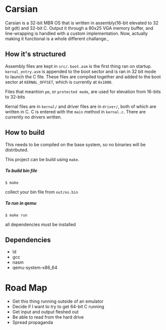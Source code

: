 
# Carsian

Carsian is a 32-bit MBR OS that is written in assembly(16-bit elevated to 32 bit gdt) and 32-bit C. Output it through a 80x25 VGA memory buffer, and line-wrapping is handled with a custom implementation.
Now, actually making it functional is a whole different challange.,

## How it's structured

Assembly files are kept in `src/`.
`boot.asm` is the first thing ran on startup.
`kernal_entry.asm` is appended to the boot sector and is ran in 32 bit mode to launch the C file.
These files are compiled together and added to the boot sector at `KERNAL_OFFSET`,
 which is currently at `0x1000`. 

Files that meantion `pm`, or `protected mode`, are used for elevation from 16-bits to 32-bits


Kernal files are in `kernal/` and driver files are in `driver/`,
 both of which are written in C.
 C is entered with the `main` method in `kernal.c`.
 There are currently no drivers written.

## How to build

This needs to be compiled on the base system, so no binaries will be distributed. 

This project can be build using `make`.

##### To build bin file

```
$ make
```
collect your bin file from `out/os.bin`


##### To run in qemu

```
$ make run
```
all dependencies must be installed


## Dependencies
- ld
- gcc
- nasm
- qemu-system-x86_64


# Road Map
- Get this thing running outside of an emulator
- Decide if I want to try to get 64-bit C running
- Get input and output fleshed out
- Be able to read from the hard drive
- Spread propaganda
